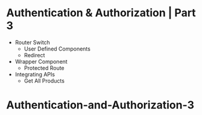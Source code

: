 # Authentication & Authorization | Part 3

- Router Switch
  - User Defined Components
  - Redirect
- Wrapper Component
  - Protected Route
- Integrating APIs
  - Get All Products

# Authentication-and-Authorization-3
